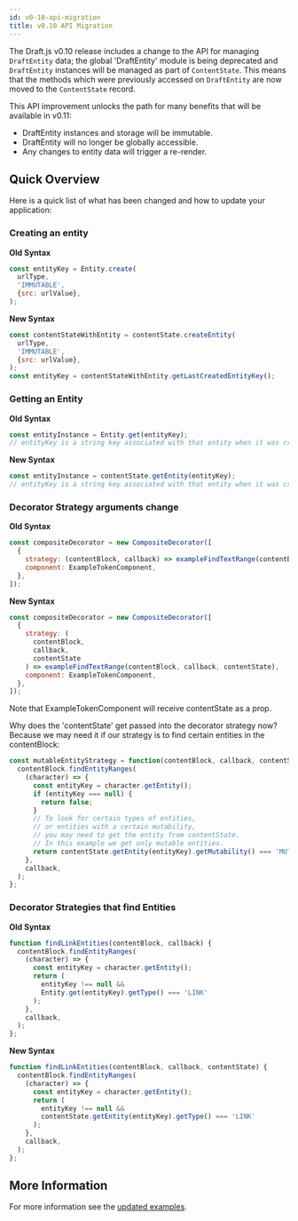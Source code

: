 ```yaml
---
id: v0-10-api-migration
title: v0.10 API Migration
---
```


The Draft.js v0.10 release includes a change to the API for managing
`DraftEntity` data; the global 'DraftEntity' module is being deprecated and
`DraftEntity` instances will be managed as part of `ContentState`. This means
that the methods which were previously accessed on `DraftEntity` are now moved
to the `ContentState` record.

This API improvement unlocks the path for many benefits that will be available in v0.11:

* DraftEntity instances and storage will be immutable.
* DraftEntity will no longer be globally accessible.
* Any changes to entity data will trigger a re-render.

## Quick Overview

Here is a quick list of what has been changed and how to update your application:

### Creating an entity

**Old Syntax**

```js
const entityKey = Entity.create(
  urlType,
  'IMMUTABLE',
  {src: urlValue},
);
```

**New Syntax**

```js
const contentStateWithEntity = contentState.createEntity(
  urlType,
  'IMMUTABLE',
  {src: urlValue},
);
const entityKey = contentStateWithEntity.getLastCreatedEntityKey();
```

### Getting an Entity

**Old Syntax**

```js
const entityInstance = Entity.get(entityKey);
// entityKey is a string key associated with that entity when it was created
```

**New Syntax**

```js
const entityInstance = contentState.getEntity(entityKey);
// entityKey is a string key associated with that entity when it was created
```

### Decorator Strategy arguments change

**Old Syntax**

```js
const compositeDecorator = new CompositeDecorator([
  {
    strategy: (contentBlock, callback) => exampleFindTextRange(contentBlock, callback),
    component: ExampleTokenComponent,
  },
]);
```

**New Syntax**

```js
const compositeDecorator = new CompositeDecorator([
  {
    strategy: (
      contentBlock,
      callback,
      contentState
    ) => exampleFindTextRange(contentBlock, callback, contentState),
    component: ExampleTokenComponent,
  },
]);
```

Note that ExampleTokenComponent will receive contentState as a prop.

Why does the 'contentState' get passed into the decorator strategy now? Because we may need it if our strategy is to  find certain entities in the contentBlock:

```js
const mutableEntityStrategy = function(contentBlock, callback, contentState) {
  contentBlock.findEntityRanges(
    (character) => {
      const entityKey = character.getEntity();
      if (entityKey === null) {
        return false;
      }
      // To look for certain types of entities,
      // or entities with a certain mutability,
      // you may need to get the entity from contentState.
      // In this example we get only mutable entities.
      return contentState.getEntity(entityKey).getMutability() === 'MUTABLE';
    },
    callback,
  );
};
```

### Decorator Strategies that find Entities

**Old Syntax**

```js
function findLinkEntities(contentBlock, callback) {
  contentBlock.findEntityRanges(
    (character) => {
      const entityKey = character.getEntity();
      return (
        entityKey !== null &&
        Entity.get(entityKey).getType() === 'LINK'
      );
    },
    callback,
  );
};
```

**New Syntax**

```js
function findLinkEntities(contentBlock, callback, contentState) {
  contentBlock.findEntityRanges(
    (character) => {
      const entityKey = character.getEntity();
      return (
        entityKey !== null &&
        contentState.getEntity(entityKey).getType() === 'LINK'
      );
    },
    callback,
  );
};
```

## More Information

For more information see the [updated examples](https://github.com/facebook/draft-js/tree/master/examples/draft-0-10-0).
